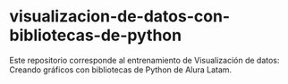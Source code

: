 # visualizacion-de-datos-con-bibliotecas-de-python
Este repositorio corresponde al entrenamiento de Visualización de datos: Creando gráficos con bibliotecas de Python de Alura Latam.
